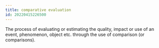 ```yaml
---
title: comparative evaluation
id: 20220415226500
---
```


The process of evaluating or estimating the quality, impact or use of an event, phenomenon, object etc. through the use of comparison (or comparisons). 
